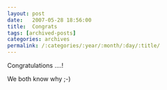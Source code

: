 ```yaml
---
layout: post
date:	2007-05-28 18:56:00
title:  Congrats
tags: [archived-posts]
categories: archives
permalink: /:categories/:year/:month/:day/:title/
---
```

Congratulations <LJ user="anushsh">....!

We both know why ;-)
